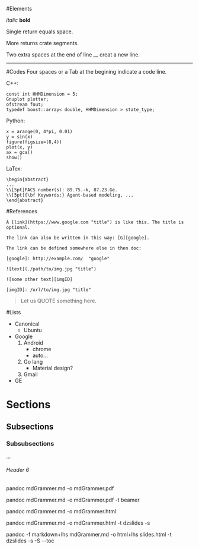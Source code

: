 #Elements

*italic*   **bold**

Single return
equals space.

More returns crate segments.

Two extra spaces at the end of line __
creat a new line.

---

#Codes
Four spaces or a Tab at the begining indicate a code line.

C++:

	const int HHMDimension = 5;
	Gnuplot plotter;
	ofstream fout;
	typedef boost::array< double, HHMDimension > state_type;

Python:

	x = arange(0, 4*pi, 0.01)
	y = sin(x)
	figure(figsize=(8,4))
	plot(x, y)
	ax = gca()
	show()

LaTex:

	\begin{abstract}
	...
	\\[5pt]PACS number(s): 89.75.-k, 87.23.Ge.
	\\[5pt]{\bf Keywords:} Agent-based modeling, ...
	\end{abstract}

#References

	A [link](https://www.google.com "title") is like this. The title is optional.

	The link can also be written in this way: [G][google].

	The link can be defined somewhere else in then doc:

	[google]: http://example.com/  "google"

	![text](./path/to/img.jpg "title")

	![some other text][imgID]

	[imgID]: /url/to/img.jpg "title"

> Let us QUOTE something here.

#Lists

-   Canonical
    - Ubuntu
-   Google
    1.  Android
        - chrome
        - auto...
    1.  Go lang
        - Material design?
    1. Gmail
-   GE

# Sections

## Subsections

### Subsubsections

...

###### Header 6


pandoc mdGrammer.md -o mdGrammer.pdf

pandoc mdGrammer.md -o mdGrammer.pdf -t beamer

pandoc mdGrammer.md -o mdGrammer.html

pandoc mdGrammer.md -o mdGrammer.html -t dzslides -s

pandoc -f markdown+lhs mdGrammer.md -o html+lhs slides.html -t dzslides -s -S --toc 
